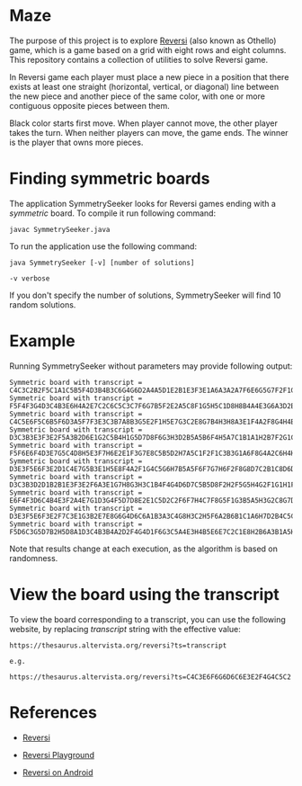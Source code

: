 # Maze
The purpose of this project is to explore [Reversi](https://en.wikipedia.org/wiki/Reversi) (also known as Othello) game, which is a game based on a grid with eight rows and eight columns. 
This repository contains a collection of utilities to solve Reversi game.

In Reversi game each player must place a new piece in a position that there exists at least one straight (horizontal, vertical, or diagonal) line between the new piece and another piece of the same color, with one or more contiguous opposite pieces between them.

Black color starts first move. When player cannot move, the other player takes the turn. When neither players can move, the game ends. The winner is the player that owns more pieces.

# Finding symmetric boards
The application SymmetrySeeker looks for Reversi games ending with a _symmetric_ board. To compile it run following command:
```
javac SymmetrySeeker.java
```

To run the application use the following command:
```
java SymmetrySeeker [-v] [number of solutions]

-v verbose
```
If you don't specify the number of solutions, SymmetrySeeker will find 10 random solutions.

# Example

Running SymmetrySeeker without parameters may provide following output:
```
Symmetric board with transcript = C4C3C2B2F5C1A1C5B5F4D3B4B3C6G4G6D2A4A5D1E2B1E3F3E1A6A3A2A7F6E6G5G7F2F1G2H2F7D6H6D7B6C7B8E7H7G8H3D8B7E8F8H4G3H5C8A8G1H8H1
Symmetric board with transcript = F5F4F3G4D3C4B3E6H4A2E7C2C6C5C3C7F6G7B5F2E2A5C8F1G5H5C1D8H8B4A4E3G6A3D2B6D6F7D7E8F8D1E1H3A6B1A1H7G1G2G8B7A7H6G3H2H1B8A8B2
Symmetric board with transcript = C4C5E6F5C6B5F6D3A5F7F3E3C3B7A8B3G5E2F1H5E7G3C2E8G7B4H3H8A3E1F4A2F8G4H4B6D6G6G8H2F2A4A6D7D8C8B2D2B1C1A1H7D1H6C7B8A7G2H1G1
Symmetric board with transcript = D3C3B3E3F3E2F5A3B2D6E1G2C5B4H1G5D7D8F6G3H3D2B5A5B6F4H5A7C1B1A1H2B7F2G1C2F1H6D1A2G4B8A4F7F8H4H7E7C7G7H8E6E8C4G8C8A6C6A8G6
Symmetric board with transcript = F5F6E6F4D3E7G5C4D8H5E3F7H6E2E1F3G7E8C5B5D2H7A5C1F2F1C3B3G1A6F8G4A2C6H4H3B7A8D6D7B4B2A4C7G8A3A7A1B6C8G6H8B1C2D1H1G2G3B8H2
Symmetric board with transcript = D3E3F5E6F3E2D1C4E7G5B3E1H5E8F4A2F1G4C5G6H7B5A5F6F7G7H6F2F8G8D7C2B1C8D6D2D8B4H8G3H3G1A3C1H1B6A7G2H2A4B2A6A1B7B8C6H4A8C7C3
Symmetric board with transcript = D3C3B3D2D1B2B1E3F3E2F6A3E1G7H8G3H3C1B4F4G4D6D7C5B5D8F2H2F5G5H4G2F1G1H1F7F8H6C2A5C7E7G6A1B6B7B8H5E6G8H7E8C8A7C4C6A8A6A4A2
Symmetric board with transcript = E6F4F3D6C4B4E3F2A4E7G1D3G4F5D7D8E2E1C5D2C2F6F7H4C7F8G5F1G3B5A5H3G2C8G7D1C3B3C1B6C6G6H5H7E8G8H8H6H2B2A2B1A1H1B8B7A6A8A3A7
Symmetric board with transcript = D3E3F5E6F3E2F7C3E1G3B2E7E8G6G4D6C6A1B3A3C4G8H3C2H5F6A2B6B1C1A6H7D2B4C5C7A4A5C8F2F4F8D1H4G5H6H8F1D8D7G7B5G1H1G2H2A7B7A8B8
Symmetric board with transcript = F5D6C3G5D7B2H5D8A1D3C4B3B4A2D2F4G4D1F6G3C5A4E3H4B5E6E7C2C1E8H2B6A3B1A5H6E2C6F7E1C7B7F2G7B8A7G6F3F8G8F1H7A8H3H8G1C8G2A6H1
```
Note that results change at each execution, as the algorithm is based on randomness.

# View the board using the transcript

To view the board corresponding to a transcript, you can use the following website, by replacing _transcript_ string with the effective value:
```
https://thesaurus.altervista.org/reversi?ts=transcript

e.g.

https://thesaurus.altervista.org/reversi?ts=C4C3E6F6G6D6C6E3E2F4G4C5C2
```

# References

- [Reversi](https://en.wikipedia.org/wiki/Reversi)

- [Reversi Playground](https://thesaurus.altervista.org/revers-game)

- [Reversi on Android](https://play.google.com/store/apps/details?id=livio.reversi)

